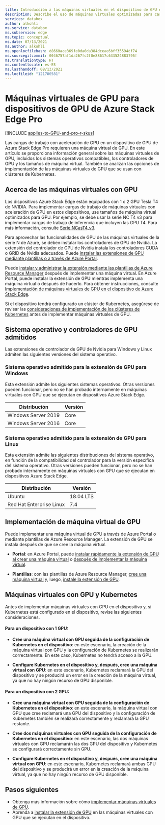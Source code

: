 ```yaml
---
title: Introducción a las máquinas virtuales en el dispositivo de GPU de Azure Stack Edge Pro
description: Describe el uso de máquinas virtuales optimizadas para cargas de trabajo con aceleración de GPU en Azure Stack Edge Pro con GPU.
services: databox
author: alkohli
ms.service: databox
ms.subservice: edge
ms.topic: conceptual
ms.date: 07/13/2021
ms.author: alkohli
ms.openlocfilehash: d8660ace369fe0da0da384dceae6bff35594df74
ms.sourcegitcommit: 0046757af1da267fc2f0e88617c633524883795f
ms.translationtype: HT
ms.contentlocale: es-ES
ms.lasthandoff: 08/13/2021
ms.locfileid: "121780581"
---
```

# <a name="gpu-virtual-machines-for-azure-stack-edge-pro-gpu-devices"></a>Máquinas virtuales de GPU para dispositivos de GPU de Azure Stack Edge Pro

[!INCLUDE [applies-to-GPU-and-pro-r-skus](../../includes/azure-stack-edge-applies-to-gpu-pro-r-sku.md)]

Las cargas de trabajo con aceleración de GPU en un dispositivo de GPU de Azure Stack Edge Pro requieren una máquina virtual de GPU. En este artículo se proporciona información general sobre las máquinas virtuales de GPU, incluidos los sistemas operativos compatibles, los controladores de GPU y los tamaños de máquina virtual. También se analizan las opciones de implementación de las máquinas virtuales de GPU que se usan con clústeres de Kubernetes.

## <a name="about-gpu-vms"></a>Acerca de las máquinas virtuales con GPU

Los dispositivos Azure Stack Edge están equipados con 1 o 2 GPU Tesla T4 de NVIDIA. Para implementar cargas de trabajo de máquinas virtuales con aceleración de GPU en estos dispositivos, use tamaños de máquina virtual optimizados para GPU. Por ejemplo, se debe usar la serie NC T4 v3 para implementar cargas de trabajo de inferencia que incluyen las GPU T4. Para más información, consulte [Serie NCasT4_v3](../virtual-machines/nct4-v3-series.md).

Para aprovechar las funcionalidades de GPU de las máquinas virtuales de la serie N de Azure, se deben instalar los controladores de GPU de Nvidia. La extensión del controlador de GPU de Nvidia instala los controladores CUDA o GRID de Nvidia adecuados. Puede [instalar las extensiones de GPU mediante plantillas o a través de Azure Portal](#gpu-vm-deployment).

Puede [instalar y administrar la extensión mediante las plantillas de Azure Resource Manager](azure-stack-edge-gpu-deploy-virtual-machine-install-gpu-extension.md) después de implementar una máquina virtual. En Azure Portal, puede instalar la extensión de GPU mientras implementa una máquina virtual o después de hacerlo. Para obtener instrucciones, consulte [Implementación de máquinas virtuales de GPU en el dispositivo de Azure Stack Edge](azure-stack-edge-gpu-deploy-gpu-virtual-machine.md).

Si el dispositivo tendrá configurado un clúster de Kubernetes, asegúrese de revisar las [consideraciones de implementación de los clústeres de Kubernetes](#gpu-vms-and-kubernetes) antes de implementar máquinas virtuales de GPU.

## <a name="supported-os-and-gpu-drivers"></a>Sistema operativo y controladores de GPU admitidos 

Las extensiones de controlador de GPU de Nvidia para Windows y Linux admiten las siguientes versiones del sistema operativo.

### <a name="supported-os-for-gpu-extension-for-windows"></a>Sistema operativo admitido para la extensión de GPU para Windows

Esta extensión admite los siguientes sistemas operativos. Otras versiones pueden funcionar, pero no se han probado internamente en máquinas virtuales con GPU que se ejecutan en dispositivos Azure Stack Edge.

| Distribución | Versión |
|---|---|
| Windows Server 2019 | Core |
| Windows Server 2016 | Core |

### <a name="supported-os-for-gpu-extension-for-linux"></a>Sistema operativo admitido para la extensión de GPU para Linux

Esta extensión admite las siguientes distribuciones del sistema operativo, en función de la compatibilidad del controlador para la versión específica del sistema operativo. Otras versiones pueden funcionar, pero no se han probado internamente en máquinas virtuales con GPU que se ejecutan en dispositivos Azure Stack Edge.

| Distribución | Versión |
|---|---|
| Ubuntu | 18.04 LTS |
| Red Hat Enterprise Linux | 7.4 |

## <a name="gpu-vm-deployment"></a>Implementación de máquina virtual de GPU

Puede implementar una máquina virtual de GPU a través de Azure Portal o mediante plantillas de Azure Resource Manager. La extensión de GPU se instala después de que se cree la máquina virtual.<!--Wording still needs work!-->

- **Portal**: en Azure Portal, puede [instalar rápidamente la extensión de GPU al crear una máquina virtual](azure-stack-edge-gpu-deploy-gpu-virtual-machine.md#create-gpu-vms) o [después de implementar la máquina virtual]().<!--Can they remove the GPU extension. Tomorrow, create a new GPU VM to test.-->

- **Plantillas**: con las plantillas de Azure Resource Manager, [cree una máquina virtual](azure-stack-edge-gpu-deploy-gpu-virtual-machine.md#install-gpu-extension-after-deployment) y, luego, [instale la extensión de GPU](azure-stack-edge-gpu-deploy-virtual-machine-install-gpu-extension.md).


## <a name="gpu-vms-and-kubernetes"></a>Máquinas virtuales con GPU y Kubernetes

Antes de implementar máquinas virtuales con GPU en el dispositivo y, si Kubernetes está configurado en el dispositivo, revise las siguientes consideraciones.

#### <a name="for-1-gpu-device"></a>Para un dispositivo con 1 GPU: 

- **Cree una máquina virtual con GPU seguida de la configuración de Kubernetes en el dispositivo**: en este escenario, la creación de la máquina virtual con GPU y la configuración de Kubernetes se realizarán correctamente. En este caso, Kubernetes no tendrá acceso a la GPU.

- **Configure Kubernetes en el dispositivo y, después, cree una máquina virtual con GPU**: en este escenario, Kubernetes reclamará la GPU del dispositivo y se producirá un error en la creación de la máquina virtual, ya que no hay ningún recurso de GPU disponible.

#### <a name="for-2-gpu-device"></a>Para un dispositivo con 2 GPU:

- **Cree una máquina virtual con GPU seguida de la configuración de Kubernetes en el dispositivo**: en este escenario, la máquina virtual con GPU que cree reclamará una GPU del dispositivo y la configuración de Kubernetes también se realizará correctamente y reclamará la GPU restante. 

- **Cree dos máquinas virtuales con GPU seguida de la configuración de Kubernetes en el dispositivo**: en este escenario, las dos máquinas virtuales con GPU reclamarán las dos GPU del dispositivo y Kubernetes se configurará correctamente sin GPU. 

- **Configure Kubernetes en el dispositivo y, después, cree una máquina virtual con GPU**: en este escenario, Kubernetes reclamará ambas GPU del dispositivo y se producirá un error en la creación de la máquina virtual, ya que no hay ningún recurso de GPU disponible.

<!--Li indicated that this is fixed. If you have GPU VMs running on your device and Kubernetes is also configured, then anytime the VM is deallocated (when you stop or remove a VM using Stop-AzureRmVM or Remove-AzureRmVM), there is a risk that the Kubernetes cluster will claim all the GPUs available on the device. In such an instance, you will not be able to restart the GPU VMs deployed on your device or create GPU VMs. -->

## <a name="next-steps"></a>Pasos siguientes
- Obtenga más información sobre cómo [implementar máquinas virtuales de GPU](azure-stack-edge-gpu-deploy-gpu-virtual-machine.md).
- Aprenda a [instalar la extensión de GPU](azure-stack-edge-gpu-deploy-virtual-machine-install-gpu-extension.md) en las máquinas virtuales con GPU que se ejecutan en el dispositivo.
